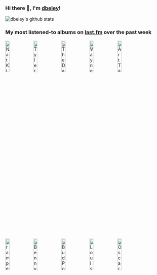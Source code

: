### Hi there 👋, I'm [dbeley](https://dbeley.ovh/en)!

![dbeley's github stats](https://github-readme-stats.vercel.app/api?username=dbeley)

### My most listened-to albums on [last.fm](https://www.last.fm/user/d_beley) over the past week

[<img src='https://lastfm.freetls.fastly.net/i/u/300x300/263dd1d8f8894c7dbf8cfa997ec45e59.jpg' width='16%' height='16%' alt='Nat King Cole - The World of Nat King Cole'>](https://www.last.fm/music/nat%2bking%2bcole/the%2bworld%2bof%2bnat%2bking%2bcole)&nbsp;
[<img src='https://lastfm.freetls.fastly.net/i/u/300x300/8c0b389bb4cbf522bc5a2b58e15b6620.jpg' width='16%' height='16%' alt='Tyler, the Creator - Chromakopia'>](https://www.last.fm/music/tyler%252c%2bthe%2bcreator/chromakopia)&nbsp;
[<img src='https://lastfm.freetls.fastly.net/i/u/300x300/a51c9eda2a4e471089cbc63d45a6842b.jpg' width='16%' height='16%' alt='The Dave Brubeck Quartet - Brubeck Time'>](https://www.last.fm/music/the%2bdave%2bbrubeck%2bquartet/brubeck%2btime)&nbsp;
[<img src='https://lastfm.freetls.fastly.net/i/u/300x300/254f8e6ecb5fc5fb63a65fa387090e4f.jpg' width='16%' height='16%' alt='Wayne Shorter - Speak No Evil'>](https://www.last.fm/music/wayne%2bshorter/speak%2bno%2bevil)&nbsp;
[<img src='https://lastfm.freetls.fastly.net/i/u/300x300/858822f4c3c69f6451c155e2e7596288.jpg' width='16%' height='16%' alt='Art Tatum - Portrait'>](https://www.last.fm/music/art%2btatum/portrait)&nbsp;
<br>
[<img src='https://lastfm.freetls.fastly.net/i/u/300x300/48d0fc400915c07a43f01bf45cb914bd.jpg' width='16%' height='16%' alt='ramper - Solo postres'>](https://www.last.fm/music/ramper/solo%2bpostres)&nbsp;
[<img src='https://lastfm.freetls.fastly.net/i/u/300x300/0e486792641cb445acd954a38465b5aa.png' width='16%' height='16%' alt='Benny Goodman - Greatest Hits'>](https://www.last.fm/music/benny%2bgoodman/greatest%2bhits)&nbsp;
[<img src='https://lastfm.freetls.fastly.net/i/u/300x300/a9fe39230256a4accc7f7f9f9fe6bd99.jpg' width='16%' height='16%' alt='Bud Powell - The Complete Blue Note and Roost Recordings'>](https://www.last.fm/music/bud%2bpowell/the%2bcomplete%2bblue%2bnote%2band%2broost%2brecordings)&nbsp;
[<img src='https://lastfm.freetls.fastly.net/i/u/300x300/f141698376c84ab7cae2912cf5833e32.jpg' width='16%' height='16%' alt='Louis Armstrong - Greatest Hits'>](https://www.last.fm/music/louis%2barmstrong/greatest%2bhits)&nbsp;
[<img src='https://lastfm.freetls.fastly.net/i/u/300x300/d5d4fc1043cf43d0be31b9f5ca8313bc.jpg' width='16%' height='16%' alt='Oscar Peterson Trio - The Complete Cole Porter Songbooks'>](https://www.last.fm/music/oscar%2bpeterson%2btrio/the%2bcomplete%2bcole%2bporter%2bsongbooks)&nbsp;
<br>
